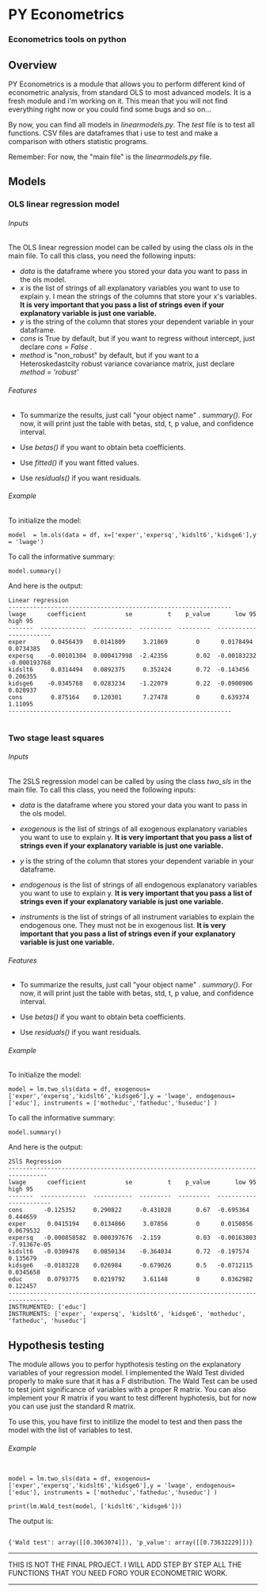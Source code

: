 # PY Econometrics
### Econometrics tools on python 

## Overview

PY Econometrics is a module that allows you to perform different kind of econometric analysis, from standard OLS to most
advanced models.
It is a fresh module and i'm working on it. This mean that you will not find everything right now or you could find some bugs and so on...

By now, you can find all models in *linearmodels.py*. The *test* file is to test all functions. CSV files are dataframes that i use to test and make
a comparison with others statistic programs.

Remember: For now, the "main file" is the *linearmodels.py* file. 


## Models
### OLS linear regression model

###### Inputs
The OLS linear regression model can be called by using the class *ols* in the main file. To call this class, you need the following inputs:

- *data* is the dataframe where you stored your data you want to pass in the ols model.
- *x* is the list of strings of all explanatory variables you want to use to explain y. I mean the strings of the columns that store your x's variables.
**It is very important that you pass a list of strings even if your explanatory variable is just one variable.**
- *y* is the string of the column that stores your dependent variable in your dataframe.
- *cons* is True by default, but if you want to regress without intercept, just declare *cons = False* .
- *method* is "non_robust" by default, but if you want to a Heteroskedastcity robust variance covariance matrix, just declare *method = 'robust'* 

###### Features
- To summarize the results, just call "your object name" . *summary()*. For now, it will print just the table with betas, std, t, p value, and confidence
interval.

- Use *betas()* if you want to obtain beta coefficients.

- Use *fitted()* if you want fitted values.

- Use *residuals()* if you want residuals.

###### Example 

To initialize the model:

```
model  = lm.ols(data = df, x=['exper','expersq','kidslt6','kidsge6'],y = 'lwage')
```

To call the informative summary:
```
model.summary()
```

And here is the output:
```
Linear regression
---------------------------------------------------------------
lwage      coefficient           se          t    p_value       low 95       high 95
-------  -------------  -----------  ---------  ---------  -----------  ------------
exper       0.0456439   0.0141809     3.21869        0      0.0178494    0.0734385
expersq    -0.00101304  0.000417998  -2.42356        0.02  -0.00183232  -0.000193768
kidslt6     0.0314494   0.0892375     0.352424       0.72  -0.143456     0.206355
kidsge6    -0.0345768   0.0283234    -1.22079        0.22  -0.0900906    0.020937
cons        0.875164    0.120301      7.27478        0      0.639374     1.11095
---------------------------------------------------------------


```




### Two stage least squares

###### Inputs
The 2SLS regression model can be called by using the class *two_sls* in the main file. To call this class, you need the following inputs:

- *data* is the dataframe where you stored your data you want to pass in the ols model.
- *exogenous* is the list of strings of all exogenous explanatory variables you want to use to explain y.
**It is very important that you pass a list of strings even if your explanatory variable is just one variable.**

- *y* is the string of the column that stores your dependent variable in your dataframe.

- *endogenous* is the list of strings of all endogenous explanatory variables you want to use to explain y.
**It is very important that you pass a list of strings even if your explanatory variable is just one variable.**

- *instruments* is the list of strings of all instrument variables to explain the endogenous one. They must not be in exogenous list.
**It is very important that you pass a list of strings even if your explanatory variable is just one variable.**

###### Features
- To summarize the results, just call "your object name" . *summary()*. For now, it will print just the table with betas, std, t, p value, and confidence
interval.

- Use *betas()* if you want to obtain beta coefficients.

- Use *residuals()* if you want residuals.

###### Example 

To initialize the model:

```
model = lm.two_sls(data = df, exogenous=['exper','expersq','kidslt6','kidsge6'],y = 'lwage', endogenous=['educ'], instruments = ['motheduc','fatheduc','huseduc'] )
```

To call the informative summary:
```
model.summary()
```

And here is the output:
```
2SlS Regression
---------------------------------------------------------------------------------
lwage      coefficient           se          t    p_value       low 95       high 95
-------  -------------  -----------  ---------  ---------  -----------  ------------
cons      -0.125352     0.290822     -0.431028       0.67  -0.695364     0.444659
exper      0.0415194    0.0134866     3.07856        0      0.0150856    0.0679532
expersq   -0.000858582  0.000397676  -2.159          0.03  -0.00163803  -7.91367e-05
kidslt6   -0.0309478    0.0850134    -0.364034       0.72  -0.197574     0.135679
kidsge6   -0.0183228    0.026984     -0.679026       0.5   -0.0712115    0.0345658
educ       0.0793775    0.0219792     3.61148        0      0.0362982    0.122457
---------------------------------------------------------------------------------
INSTRUMENTED: ['educ']
INSTRUMENTS: ['exper', 'expersq', 'kidslt6', 'kidsge6', 'motheduc', 'fatheduc', 'huseduc']

```


## Hypothesis testing

The module allows you to perfor hypthotesis testing on the explanatory variables of your regression model. I implemented the Wald Test divided properly to make sure that it has a F distribution. The Wald Test can be used to test joint significance of variables with a proper R matrix. You can also implement your R matrix if you want to test different hyphotesis, but for now you can use just the standard R matrix.

To use this, you have first to initilize the model to test and then pass the model with the list of variables to test.


###### Example 

```

model = lm.two_sls(data = df, exogenous=['exper','expersq','kidslt6','kidsge6'],y = 'lwage', endogenous=['educ'], instruments = ['motheduc','fatheduc','huseduc'] )

print(lm.Wald_test(model, ['kidslt6','kidsge6']))

```

The output is:

```

{'Wald test': array([[0.3063074]]), 'p_value': array([[0.73632229]])}

```

*******************************************
THIS IS NOT THE FINAL PROJECT. I WILL ADD STEP BY STEP ALL THE FUNCTIONS THAT YOU NEED FORO YOUR ECONOMETRIC WORK.
*******************************************


